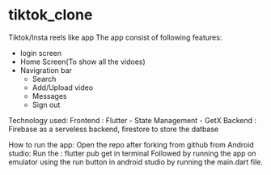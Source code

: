 # tiktok_clone
 Tiktok/Insta reels like app
 The app consist of following features:
  - login screen
  - Home Screen(To show all the vidoes) 
  - Navigration bar
    - Search 
    - Add/Upload video
    - Messages
    - Sign out

Technology used:
Frontend : Flutter 
           - State Management - GetX
Backend : Firebase as a serveless backend, firestore to store the datbase

How to run the app:
Open the repo after forking from github from Android studio: 
Run the : flutter pub get in terminal
Followed by running the app on emulator using the run button in android studio by running the main.dart file.
